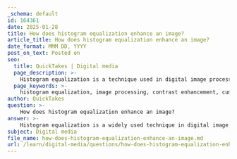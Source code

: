 ```yaml
---
_schema: default
id: 164361
date: 2025-01-28
title: How does histogram equalization enhance an image?
article_title: How does histogram equalization enhance an image?
date_format: MMM DD, YYYY
post_on_text: Posted on
seo:
  title: QuickTakes | Digital media
  page_description: >-
    Histogram equalization is a technique used in digital image processing to enhance the contrast of images by redistributing pixel intensity values, improving visual quality and detail visibility.
  page_keywords: >-
    histogram equalization, image processing, contrast enhancement, cumulative distribution function, pixel intensity mapping, digital images, preprocessing for machine learning, visual appearance improvement, dynamic range expansion, limitations
author: QuickTakes
question: >-
    How does histogram equalization enhance an image?
answer: >-
    Histogram equalization is a widely used technique in digital image processing that enhances the contrast of images by redistributing the intensity values of the pixels. Here’s a detailed explanation of how it works and its benefits:\n\n### How Histogram Equalization Works\n\n1. **Understanding the Histogram**: The histogram of an image represents the frequency distribution of pixel intensities. Each pixel intensity value (from 0 to 255 for an 8-bit image) is plotted against the number of pixels that have that intensity.\n\n2. **Cumulative Distribution Function (CDF)**: Histogram equalization involves calculating the cumulative distribution function of the histogram. The CDF gives the cumulative probability of each intensity level.\n\n3. **Mapping Intensities**: The next step is to map the original pixel values to new values based on the CDF. The goal is to spread out the most frequent intensity values, which enhances the contrast. The mapping is done using the formula:\n   $$\n   s_k = \text{round}\left(\frac{(L-1) \cdot CDF(k)}{N}\right)\n   $$\n   where:\n   - $ s_k $ is the new intensity value,\n   - $ L $ is the number of possible intensity levels (e.g., 256 for 8-bit images),\n   - \( CDF(k) \) is the cumulative distribution function value for intensity $ k $,\n   - $ N $ is the total number of pixels in the image.\n\n4. **Resulting Image**: The final step is to replace the original pixel values with the new values obtained from the mapping, resulting in an image with enhanced contrast.\n\n### Benefits of Histogram Equalization\n\n- **Improved Contrast**: By redistributing pixel intensities, histogram equalization can significantly enhance the contrast of images, making features more distinguishable, especially in low-contrast areas.\n\n- **Better Visualization**: Enhanced contrast leads to improved visual appearance, allowing for better interpretation and analysis of the image.\n\n- **Dynamic Range Expansion**: The technique effectively utilizes the full range of intensity values, which can reveal details that were previously hidden.\n\n- **Preprocessing for Machine Learning**: In the context of AI and machine learning, histogram equalization serves as a preprocessing step that can improve the performance of algorithms in tasks such as object detection, segmentation, and recognition.\n\n### Limitations\n\nWhile histogram equalization is a powerful tool, it is not without its drawbacks. In some cases, it can lead to over-enhancement, where noise is amplified or important details are lost. Additionally, it may not be suitable for all types of images, particularly those with a uniform intensity distribution.\n\nIn conclusion, histogram equalization is a valuable technique in image processing that enhances contrast and improves the overall quality of digital images, making it an essential tool in various applications, including computer vision and machine learning.
subject: Digital media
file_name: how-does-histogram-equalization-enhance-an-image.md
url: /learn/digital-media/questions/how-does-histogram-equalization-enhance-an-image
---
```


&nbsp;